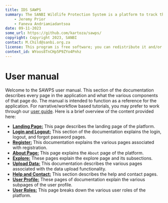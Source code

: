 ```yaml
---
title: IDS SAWPS
summary: The SANBI Wildlife Protection System is a platform to track the population levels of endangered wildlife.
    - Jeremy Prior
    - Faneva Andriamiadantsoa
date: 09-11-2023
some_url: https://github.com/kartoza/sawps/
copyright: Copyright 2023, SANBI
contact: M.Child@sanbi.org.za
license: This program is free software; you can redistribute it and/or modify it under the terms of the GNU Affero General Public License as published by the Free Software Foundation; either version 3 of the License, or (at your option) any later version.
context_id: WYoos8TnCHp5P9ZYo4Pnhz
---
```


# User manual

Welcome to the SAWPS user manual. This section of the documentation describes every page in the application and what the various components of that page do. The manual is intended to function as a reference for the application. For narrative/workflow based tutorials, you may prefer to work through our [user guide](../guide/index.md). Here is a brief overview of the content provided here:

* **[Landing Page:](./landing-page.md)** This page describes the landing page of the platform.
* **[Login and Logout:](./login-logout/index.md)** This section of the documentation explains the login, logout, and forgot password pages.
* **[Register:](./register/index.md)** This documentation explains the various pages associated with registration.
* **[About Page:](./about.md)** This page explains the `About` page of the platform.
* **[Explore:](./explore/index.md)** These pages explain the explore page and its subsections.
* **[Upload Data:](./data-upload/index.md)** This documentation describes the various pages associated with the data upload functionality.
* **[Help and Contact:](./help-contact.md)** This section describes the help and contact pages.
* **[User Profile:](./user-profile/index.md)** These pages of documentation explain the various subpages of the user profile.
* **[User Roles:](./user-roles.md)** This page breaks down the various user roles of the platform.
